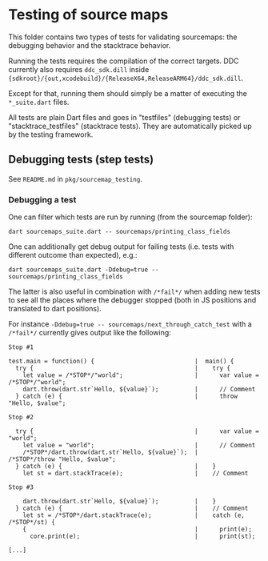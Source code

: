 # Testing of source maps

This folder contains two types of tests for validating sourcemaps:
the debugging behavior and the stacktrace behavior.

Running the tests requires the compilation of the correct targets. DDC currently also
requires `ddc_sdk.dill` inside
`{sdkroot}/{out,xcodebuild}/{ReleaseX64,ReleaseARM64}/ddc_sdk.dill`.

Except for that, running them should simply be a matter of executing the `*_suite.dart` files.

All tests are plain Dart files and goes in "testfiles" (debugging tests) or "stacktrace_testfiles"
(stacktrace tests). They are automatically picked up by the testing framework.

## Debugging tests (step tests)

See `README.md` in `pkg/sourcemap_testing`.

### Debugging a test

One can filter which tests are run by running (from the sourcemap folder):
```
dart sourcemaps_suite.dart -- sourcemaps/printing_class_fields
```

One can additionally get debug output for failing tests (i.e. tests with different outcome than
expected), e.g.:
```
dart sourcemaps_suite.dart -Ddebug=true -- sourcemaps/printing_class_fields
```

The latter is also useful in combination with `/*fail*/` when adding new tests to see all the places
where the debugger stopped (both in JS positions and translated to dart positions).

For instance `-Ddebug=true -- sourcemaps/next_through_catch_test` with a `/*fail*/`
currently gives output like the following:

```
Stop #1

test.main = function() {                            |  main() {
  try {                                             |    try {
    let value = /*STOP*/"world";                    |      var value = /*STOP*/"world";
    dart.throw(dart.str`Hello, ${value}`);          |      // Comment
  } catch (e) {                                     |      throw "Hello, $value";

Stop #2

  try {                                             |      var value = "world";
    let value = "world";                            |      // Comment
    /*STOP*/dart.throw(dart.str`Hello, ${value}`);  |      /*STOP*/throw "Hello, $value";
  } catch (e) {                                     |    }
    let st = dart.stackTrace(e);                    |    // Comment

Stop #3

    dart.throw(dart.str`Hello, ${value}`);          |    }
  } catch (e) {                                     |    // Comment
    let st = /*STOP*/dart.stackTrace(e);            |    catch (e, /*STOP*/st) {
    {                                               |      print(e);
      core.print(e);                                |      print(st);

[...]
```
